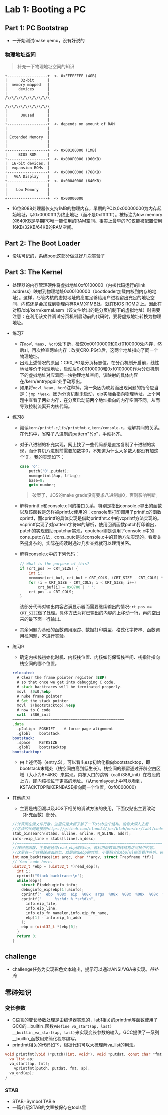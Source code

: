 # Lab 1: Booting a PC

## Part 1: PC Bootstrap

- 一开始测试make qemu，没有好说的

### 物理地址空间

> 补充一下物理地址空间的知识

```ascii
+------------------+  <- 0xFFFFFFFF (4GB)
|      32-bit      |
|  memory mapped   |
|     devices      |
|                  |
/\/\/\/\/\/\/\/\/\/\

/\/\/\/\/\/\/\/\/\/\
|                  |
|      Unused      |
|                  |
+------------------+  <- depends on amount of RAM
|                  |
|                  |
| Extended Memory  |
|                  |
|                  |
+------------------+  <- 0x00100000 (1MB)
|     BIOS ROM     |
+------------------+  <- 0x000F0000 (960KB)
|  16-bit devices, |
|  expansion ROMs  |
+------------------+  <- 0x000C0000 (768KB)
|   VGA Display    |
+------------------+  <- 0x000A0000 (640KB)
|                  |
|    Low Memory    |
|                  |
+------------------+  <- 0x00000000
```

- 16位8088处理器仅支持1MB的物理内存，早期的PC以0x00000000为内存起始地址，以0x0000ffff为终止地址（而不是0xffffffff）。被标注为low memory的640KB是早期PC唯一能使用的RAM空间。事实上最早的PC仅能被配置使用16KB/32KB/64KB的RAM空间。

## Part 2: The Boot Loader

- 没啥可记的，系统boot这部分做过好几次实验了

## Part 3: The Kernel

- 处理器的内存管理硬件将虚拟地址0xf0100000（内核代码运行的link address）映射到物理地址0x00100000（bootloader加载内核到内存的地址）。这样，尽管内核的虚拟地址的高度足够给用户进程留出充足的地址空间，内核还是会加载到物理内存RAM的1MB处，就在BIOS ROM之上。因此在对照/obj/kern/kernal.asm（该文件给出的是分页机制下的虚拟地址）时需要注意：在利用该文件调试分页机制启动前的代码时，要将虚拟地址转换为物理地址。
- 练习7
  - 在`movl %eax, %cr0`处下断，检查0x00100000和0xf0100000处内存，然后si，再次检查两处内存：改变CR0_PG位后，这两个地址指向了同一个物理地址。
  - 出现上述情况的原因：CR0_PG是分页标志位。在分页机制开启前，线性地址等价于物理地址，启动后0x00100000和0xf0100000作为分页机制下的虚拟地址对应着同一块物理地址空间，该映射的具体内容在/kern/entrypgdir处手动写出。
  - 如果将`movl %eax, %cr0`注释掉，第一条因为映射而出现问题的指令应当是：`jmp *%eax`，因为分页机制未启动，eip实际会指向物理地址，上个问题中查看了两处内存，在分页启动前两个地址指向的内存空间不同，从而导致控制流离开内核代码。
- 练习8
  - 阅读`kern/printf.c`,`lib/printfmt.c`,`kern/console.c`，理解其间的关系。在代码中，省略了八进制的pattern"%o"，手动补齐。
  - 对于八进制的补充实现，网上找了一些代码都是直接复制了十进制的实现，而计算机八进制前需要加数字0，不知道为什么大多数人都没有加这个'0'。我的实现如下：

    ```c
    case 'o':
        putch('0',putdat);
        num=getint(&ap, lflag);
        base=8;
        goto number;
    ```

    > 破案了，JOS的make grade没有要求八进制加0，否则影响判断。

  - 解释printf.c和console.c间的接口关系，特别是指出console.c导出的函数以及该函数是怎样被printf.c使用的：console里打印调用了printf.c的函数cprintf，而cprintf的具体实现是借助printfmt.c中的vcprintf方法实现的。vcprintf实现了对pattern字符串的解析，使用回调函数putch打印输出，putch的实现借助cputchar实现，cputchar则是调用了console.c中的cons_putc方法，cons_putc是以console.c中的其他方法实现的。看着关系挺复杂的，实际在阅读时通过几步查找就可以理清关系。
  - 解释console.c中的下列代码：

    ```c
    // What is the purpose of this?
    if (crt_pos >= CRT_SIZE) {
        int i;
        memmove(crt_buf, crt_buf + CRT_COLS, (CRT_SIZE - CRT_COLS) * sizeof(uint16_t));
        for (i = CRT_SIZE - CRT_COLS; i < CRT_SIZE; i++)
            crt_buf[i] = 0x0700 | ' ';
        crt_pos -= CRT_COLS;
    }
    ```

    该部分代码对输出内容占满显示器而需要继续输出的情况`crt_pos >= CRT_SIZE`做了处理。具体方法为将已输出的内容向上移动一行，再向空出来的最下面一行输出。
  - 其余问题为基础的函数调用跟踪、数据打印类型、格式化字符串、函数调用栈问题，不进行实验。
- 练习9
  - 确定内核栈初始化时机、内核栈位置、内核如何保留栈空间、栈指针指向栈空间的哪个位置。

  ```asm
  relocated:
    # Clear the frame pointer register (EBP)
    # so that once we get into debugging C code,
    # stack backtraces will be terminated properly.
    movl  $0x0,%ebp
    # nuke frame pointer  
    # Set the stack pointer
    movl  $(bootstacktop),%esp
    # now to C code
    call  i386_init
  ==================================================
  .data
    .p2align  PGSHIFT    # force page alignment
    .globl    bootstack
  bootstack:
    .space    KSTKSIZE
    .globl    bootstacktop
  bootstacktop:
  ```

  - 由上述代码（entry.S），可以看出esp初始化指向bootstacktop，即bootstack末尾处（栈空间由高到低生长）。栈空间的预留通过开辟空白区域（大小为8*4KB）来实现。内核入口的跳转（call i386_init）在栈段的上方，即内核栈位于更高的地址。（从memlayout.h中可以看到，KSTACKTOP和KERNBASE指向同一个位置，0xf0000000）

- 其他练习
  - 主要是栈回溯以及JOS下相关的调试方法的使用，下面仅贴出主要改动（补充函数）部分。

  ```c
  //计算所在源文件行数，这里只是大概了解了一下stab这个结构，没有太深入去看
  //这块的代码是按照https://github.com/clann24/jos/blob/master/lab1/code/kern/kdebug.c抄写的
  stab_binsearch(stabs, &lline, &rline, N_SLINE, addr);
  info->eip_line = stabs[lline].n_desc;
  //===========================================================================
  //栈回溯函数，主要是通过read_ebp得到ebp，再利用函数调用栈结构访问栈中内容。
  //这里有一个容易踩进去的坑，就是输出ebp的时候，不要把它和ebp[0]搞混看作等价。ebp[0]和*ebp才是等价的
  int mon_backtrace(int argc, char **argv, struct Trapframe *tf){
  // Your code here.
  uint32_t *ebp = (uint32_t *)read_ebp();
    int i;
    cprintf("Stack backtrace:\n");
    while(ebp){
      struct Eipdebuginfo info;
      debuginfo_eip(ebp[1],&info);
      cprintf("  ebp  %08x  eip  %08x  args  %08x  %08x  %08x  %08x  %08x\n",ebp,ebp[1],ebp[2], ebp[3], ebp[4], ebp[5], ebp[6]);
      cprintf("      %s:%d: %.*s+%d\n",
        info.eip_file,
        info.eip_line,
        info.eip_fn_namelen,info.eip_fn_name,
        ebp[1] - info.eip_fn_addr
      );
      ebp = (uint32_t *)ebp[0];
    }
    return 0;
  }
  ```

## challenge

- challenge任务为实现彩色文本输出，提示可以通过ANSI/VGA来实现。*待补充*

## 零碎知识

### 变长参数

- C语言的变长参数处理是由编译器实现的，lab1相关的printfmt等函数使用了GCC的__builtin_函数`#define va_start(ap, last) __builtin_va_start(ap, last)`来实现变长参数的输入。GCC提供了一系列__builtin_函数用来简化程序编写。
- printfmt相关的代码如下，根据代码可以大概理解va_list的用法。

```c
void printfmt(void (*putch)(int, void*), void *putdat, const char *fmt, ...){
  va_list ap;
  va_start(ap, fmt);
    vprintfmt(putch, putdat, fmt, ap);
  va_end(ap);
}
```

### STAB

- STAB=Symbol TABle
- 一篇介绍STAB的文章被保存在tools里
